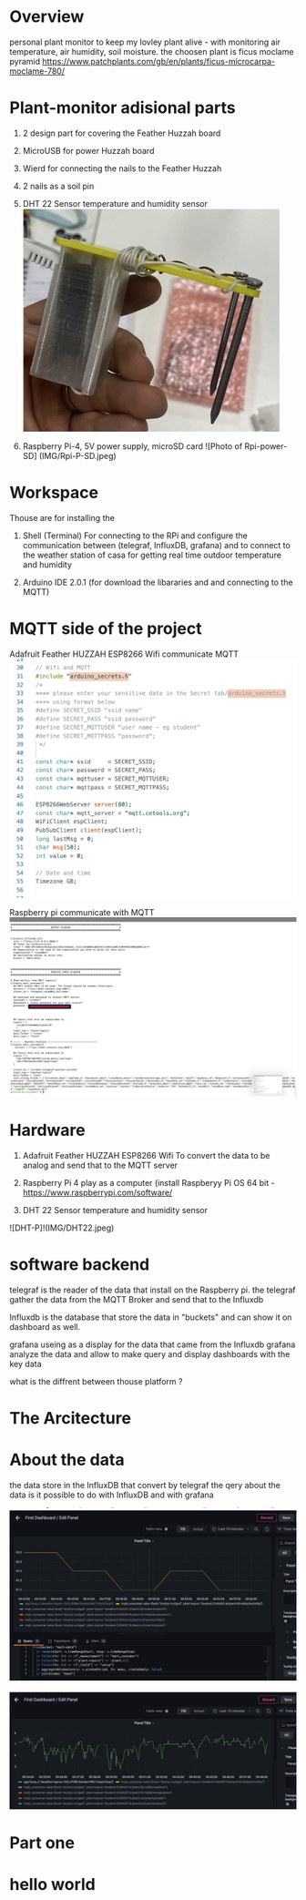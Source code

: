 
# Overview
personal plant monitor to keep my lovley plant alive - with monitoring air temperature, air humidity, soil moisture. 
the choosen plant is ficus moclame pyramid https://www.patchplants.com/gb/en/plants/ficus-microcarpa-moclame-780/ 

# Plant-monitor adisional parts 
1. 2 design part for covering the Feather Huzzah board 
2. MicroUSB for power Huzzah board
3. Wierd for connecting the nails to the Feather Huzzah  
4. 2 nails as a soil pin
5. DHT 22 Sensor temperature and humidity sensor
![Board coverd picture with 2 nails and wired](IMG/B-C.jpeg)

4. Raspberry Pi-4, 5V power supply, microSD card
![Photo of Rpi-power-SD] (IMG/Rpi-P-SD.jpeg)


# Workspace
Thouse are for installing the 
1. Shell (Terminal)
For connecting to the RPi and configure the communication between (telegraf, InfluxDB, grafana)
and to connect to the weather station of casa for getting real time outdoor temperature and humidity

3. Arduino IDE 2.0.1 
(for download the libararies and and connecting to the MQTT) 



# MQTT side of the project 
Adafruit Feather HUZZAH ESP8266 Wifi communicate MQTT 
 ![Example Arduino Screenshot](IMG/MQTTWIFI.png)
 
 
 
Raspberry pi communicate with MQTT 
 ![Shell Screenshot](IMG/Rpi-c-MQ.jpeg)
 






# Hardware 
 1. Adafruit Feather HUZZAH ESP8266  Wifi 
 To convert the data to be analog and send that to the MQTT server  
 2. Raspberry Pi 4 play as a computer (install Raspberyy Pi OS 64 bit - https://www.raspberrypi.com/software/



 4. DHT 22 Sensor temperature and humidity sensor 




 ![DHT-P]!(IMG/DHT22.jpeg)
 

 
 
 # software backend 
 telegraf is the reader of the data that install on the Raspberry pi. 
 the telegraf gather the data from the MQTT Broker and send that to the Influxdb 
 
 Influxdb is the database that store the data in "buckets" and can show it on dashboard as well. 
  
 grafana useing as a display for the data that came from the Influxdb 
 grafana analyze the data and allow to make query and display dashboards with the key data 
 
 what is the diffrent between thouse platform ? 
 
 # The Arcitecture

 
 
 
 
 
 
 
 # About the data 
 the data store in the InfluxDB that convert by telegraf
 the qery about the data is it possible to do with InfluxDB and with grafana 
 
 ![Example Dashboard Screenshot](IMG/Airhumi.png)
 
 ![Example Dashboard Screenshot](IMG/Airtemp.png)
 
 # Part one 

 


# hello world 
